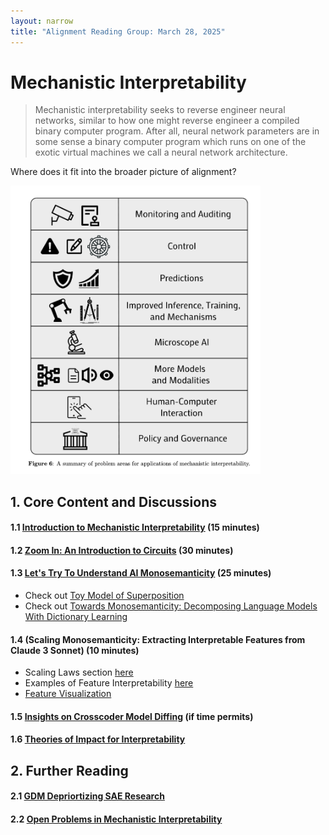 ```yaml
---
layout: narrow
title: "Alignment Reading Group: March 28, 2025"
---
```

# Mechanistic Interpretability

> Mechanistic interpretability seeks to reverse engineer neural networks, similar to how one might reverse engineer a compiled binary computer program. After all, neural network parameters are in some sense a binary computer program which runs on one of the exotic virtual machines we call a neural network architecture.

Where does it fit into the broader picture of alignment?

<img src="/alignment/applications.png" alt="applications of mech interp" width="400" class="center"/>

## 1. Core Content and Discussions

#### 1.1 [Introduction to Mechanistic Interpretability](https://aisafetyfundamentals.com/blog/introduction-to-mechanistic-interpretability/) (15 minutes)

#### 1.2 [Zoom In: An Introduction to Circuits](https://distill.pub/2020/circuits/zoom-in/) (30 minutes)

#### 1.3 [Let's Try To Understand AI Monosemanticity](https://www.astralcodexten.com/p/god-help-us-lets-try-to-understand) (25 minutes)
* Check out [Toy Model of Superposition](https://transformer-circuits.pub/2022/toy_model/index.html)
* Check out [Towards Monosemanticity: Decomposing Language Models With Dictionary Learning](https://transformer-circuits.pub/2023/monosemantic-features/index.html) 

#### 1.4 (Scaling Monosemanticity: Extracting Interpretable Features from Claude 3 Sonnet) (10 minutes)
* Scaling Laws section [here](https://transformer-circuits.pub/2024/scaling-monosemanticity/index.html#scaling-scaling-laws)
* Examples of Feature Interpretability [here](https://transformer-circuits.pub/2024/scaling-monosemanticity/index.html#assessing-interp)
* [Feature Visualization](https://transformer-circuits.pub/2023/monosemantic-features/vis/a1.html#feature-442)

#### 1.5 [Insights on Crosscoder Model Diffing](https://transformer-circuits.pub/2025/crosscoder-diffing-update/index.html)  (if time permits)

#### 1.6 [Theories of Impact for Interpretability](https://www.alignmentforum.org/posts/uK6sQCNMw8WKzJeCQ/a-longlist-of-theories-of-impact-for-interpretability)

## 2. Further Reading

#### 2.1 [GDM Depriortizing SAE Research](https://www.lesswrong.com/posts/C5KAZQib3bzzpeyrg/full-post-progress-update-1-from-the-gdm-mech-interp-team)

#### 2.2 [Open Problems in Mechanistic Interpretability](https://arxiv.org/pdf/2501.16496)

